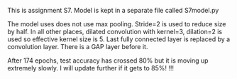 This is assignment S7. Model is kept in a separate file called S7model.py

The model uses does not use max pooling. Stride=2 is used to reduce size by half. In all other places, dilated convolution with kernel=3, dilation=2 is used so effective kernel size is 5.
Last fully connected layer is replaced by a convolution layer. There is a GAP layer before it.

After 174 epochs, test accuracy has crossed 80% but it is moving up extremely slowly. I will update further if it gets to 85%! !!!


